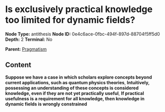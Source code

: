 # Is exclusively practical knowledge too limited for dynamic fields?

**Node Type:** antithesis
**Node ID:** 0e4c6ace-0fbc-494f-897d-88704f5ff5d0
**Depth:** 2
**Terminal:** No

**Parent:** [Pragmatism](pragmatism.md)

## Content

**Suppose we have a case in which scholars explore concepts beyond current applications, such as quantum physics theories**, **Intuitively, possessing an understanding of these concepts is considered knowledge, even if they are not yet practically useful**, **If practical usefulness is a requirement for all knowledge, then knowledge in dynamic fields is wrongly constrained**
